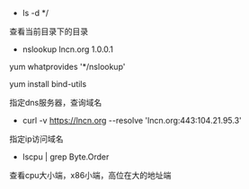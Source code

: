 

- ls -d */

查看当前目录下的目录

- nslookup lncn.org 1.0.0.1

yum whatprovides '*/nslookup'

yum install bind-utils

指定dns服务器，查询域名

- curl -v https://lncn.org --resolve 'lncn.org:443:104.21.95.3'

指定ip访问域名

- lscpu | grep Byte.Order

查看cpu大小端，x86小端，高位在大的地址端
